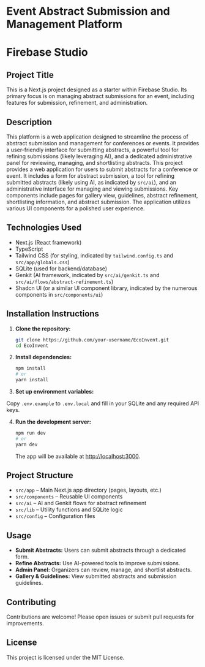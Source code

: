 # Event Abstract Submission and Management Platform

# Firebase Studio

## Project Title

This is a Next.js project designed as a starter within Firebase Studio. Its primary focus is on managing abstract submissions for an event, including features for submission, refinement, and administration.

## Description
This platform is a web application designed to streamline the process of abstract submission and management for conferences or events. It provides a user-friendly interface for submitting abstracts, a powerful tool for refining submissions (likely leveraging AI), and a dedicated administrative panel for reviewing, managing, and shortlisting abstracts.
This project provides a web application for users to submit abstracts for a conference or event. It includes a form for abstract submission, a tool for refining submitted abstracts (likely using AI, as indicated by `src/ai`), and an administrative interface for managing and viewing submissions. Key components include pages for gallery view, guidelines, abstract refinement, shortlisting information, and abstract submission. The application utilizes various UI components for a polished user experience.

## Technologies Used

- Next.js (React framework)
- TypeScript
- Tailwind CSS (for styling, indicated by `tailwind.config.ts` and `src/app/globals.css`)
- SQLite (used for backend/database)
- Genkit (AI framework, indicated by `src/ai/genkit.ts` and `src/ai/flows/abstract-refinement.ts`)
- Shadcn UI (or a similar UI component library, indicated by the numerous components in `src/components/ui`)

## Installation Instructions

1. **Clone the repository:**
   ```sh
   git clone https://github.com/your-username/EcoInvent.git
   cd EcoInvent
   ```
2. **Install dependencies:**
    ```sh
    npm install
    # or
    yarn install
    ```

3. **Set up environment variables:**

Copy `.env.example` to `.env.local` and fill in your SQLite and any required API keys.

4. **Run the development server:**
   ```sh
   npm run dev
   # or
   yarn dev
   ```
   The app will be available at [http://localhost:3000](http://localhost:3000).

## Project Structure

- `src/app` – Main Next.js app directory (pages, layouts, etc.)
- `src/components` – Reusable UI components
- `src/ai` – AI and Genkit flows for abstract refinement
- `src/lib` – Utility functions and SQLite logic
- `src/config` – Configuration files

## Usage

- **Submit Abstracts:** Users can submit abstracts through a dedicated form.
- **Refine Abstracts:** Use AI-powered tools to improve submissions.
- **Admin Panel:** Organizers can review, manage, and shortlist abstracts.
- **Gallery & Guidelines:** View submitted abstracts and submission guidelines.

## Contributing

Contributions are welcome! Please open issues or submit pull requests for improvements.

## License

This project is licensed under the MIT License.
